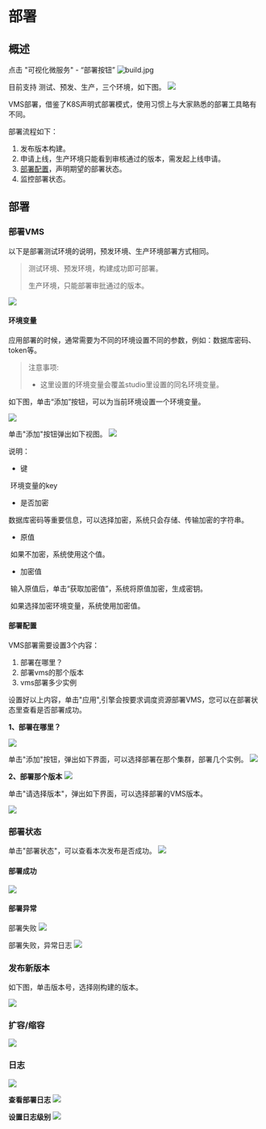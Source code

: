 # 部署

## 概述

点击 "可视化微服务"  - “部署按钮”
 ![build.jpg](../../../../../image/Starlink/build/build.jpg)



目前支持 测试、预发、生产，三个环境，如下图。
![](../../../../../image/Starlink/deploy/deploy.png)



VMS部署，借鉴了K8S声明式部署模式，使用习惯上与大家熟悉的部署工具略有不同。

部署流程如下：

1.  发布版本构建。
2.  申请上线，生产环境只能看到审核通过的版本，需发起上线申请。
3.  [部署配置](#部署配置)，声明期望的部署状态。
4.  监控部署状态。

## 部署

### 部署VMS

以下是部署测试环境的说明，预发环境、生产环境部署方式相同。

>   测试环境、预发环境，构建成功即可部署。
>
>   生产环境，只能部署审批通过的版本。

![](../../../../../image/Starlink/deploy/deploy-vms.png)

#### 环境变量

应用部署的时候，通常需要为不同的环境设置不同的参数，例如：数据库密码、token等。

>   注意事项:
>
>   -   这里设置的环境变量会覆盖studio里设置的同名环境变量。



如下图，单击“添加”按钮，可以为当前环境设置一个环境变量。

![](../../../../../image/Starlink/deploy/deploy-env.png)



单击"添加"按钮弹出如下视图。
![](../../../../../image/Starlink/deploy/deploy-env-add.png)

说明：

-   键

​		环境变量的key

-   是否加密

​		数据库密码等重要信息，可以选择加密，系统只会存储、传输加密的字符串。

-   原值

​		如果不加密，系统使用这个值。

-   加密值

​		输入原值后，单击“获取加密值”，系统将原值加密，生成密钥。

​		如果选择加密环境变量，系统使用加密值。

#### 部署配置

VMS部署需要设置3个内容：

1.   部署在哪里？
2.   部署vms的那个版本
3.   vms部署多少实例

设置好以上内容，单击"应用",引擎会按要求调度资源部署VMS，您可以在部署状态里查看是否部署成功。



**1、部署在哪里？**

![](../../../../../image/Starlink/deploy/deploy-vms.png)

单击"添加"按钮，弹出如下界面，可以选择部署在那个集群，部署几个实例。
![](../../../../../image/Starlink/deploy/deploy-vms-cluster.png)



**2、部署那个版本**
![](../../../../../image/Starlink/deploy/deploy-vms-select-version.png)

单击"请选择版本"，弹出如下界面，可以选择部署的VMS版本。

![](../../../../../image/Starlink/deploy/deploy-vms-version.png)



### 部署状态

单击"部署状态"，可以查看本次发布是否成功。
![](../../../../../image/Starlink/deploy/deploy-status.png)

#### 部署成功
![](../../../../../image/Starlink/deploy/deploy-status-success.png)

#### 部署异常
部署失败
![](../../../../../image/Starlink/deploy/deploy-status-error.png)

部署失败，异常日志
![](../../../../../image/Starlink/deploy/deploy-status-error-info.png)

### 发布新版本

如下图，单击版本号，选择刚构建的版本。

![](../../../../../image/Starlink/deploy/deploy-vms-version-upgrade.png)


### 扩容/缩容
![](../../../../../image/Starlink/deploy/deploy-vms-cluster-dilatation.png)

### 日志
![](../../../../../image/Starlink/deploy/deploy-log.png)



**查看部署日志**
![](../../../../../image/Starlink/deploy/deploy-log-view.png)



**设置日志级别**
![](../../../../../image/Starlink/deploy/deploy-log-level.png)